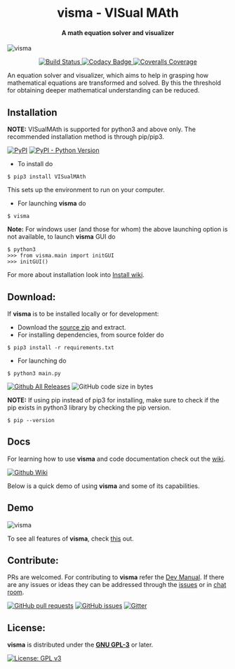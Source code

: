 <h1 align="center">
  visma - VISual MAth
</h1>

<h4 align="center">
A math equation solver and visualizer
</h4>

![visma](https://github.com/aerospaceresearch/visma/raw/master/assets/banner.png)

<p align="center">
  <a href="https://travis-ci.org/aerospaceresearch/visma">
    <img alt="Build Status" src="https://img.shields.io/travis/aerospaceresearch/visma.svg?style=for-the-badge">
  </a>
  <a href="https://www.codacy.com/app/aerospaceresearch/visma">
    <img alt="Codacy Badge" src="https://img.shields.io/codacy/grade/bed991e6ae14471d858c0890510ca8d2.svg?style=for-the-badge">
  </a>
  <a href="https://coveralls.io/github/aerospaceresearch/visma">
    <img alt="Coveralls Coverage" src="https://img.shields.io/coveralls/github/aerospaceresearch/visma.svg?style=for-the-badge">
  </a>
</p>


An equation solver and visualizer, which aims to help in grasping how mathematical equations are transformed and solved. By this the threshold for obtaining deeper mathematical understanding can be reduced.


## Installation

**NOTE:** VISualMAth is supported for python3 and above only. The recommended installation method is through pip/pip3.

[![PyPI](https://img.shields.io/pypi/v/VISualMAth.svg?style=for-the-badge)](https://pypi.org/project/VISualMAth)
[![PyPI - Python Version](https://img.shields.io/pypi/pyversions/VISualMAth.svg?style=for-the-badge)](https://pypi.org/project/VISualMAth)

- To install do

```shell
$ pip3 install VISualMAth
```

This sets up the environment to run on your computer.

- For launching **visma** do

```shell
$ visma
```

**Note:** For windows user (and those for whom) the above launching option is not available, to launch **visma** GUI do

```shell
$ python3
>>> from visma.main import initGUI
>>> initGUI()
```
For more about installation look into [Install wiki](https://github.com/aerospaceresearch/visma/wiki/Install).

## Download:

If **visma** is to be installed locally or for development:

- Download the [source zip](https://github.com/aerospaceresearch/visma/archive/master.zip) and extract.
- For installing dependencies, from source folder do

```shell
$ pip3 install -r requirements.txt
```

- For launching do

```shell
$ python3 main.py
```

[![Github All Releases](https://img.shields.io/github/downloads/aerospaceresearch/visma/total.svg?style=for-the-badge)](https://github.com/aerospaceresearch/visma/releases)
![GitHub code size in bytes](https://img.shields.io/github/languages/code-size/aerospaceresearch/visma.svg?style=for-the-badge)

**NOTE:** If using pip instead of pip3 for installing, make sure to check if the pip exists in python3 library by checking the pip version.

```shell
$ pip --version
```

## Docs

For learning how to use **visma** and code documentation check out the [wiki](https://github.com/aerospaceresearch/visma/wiki).

[![Github Wiki](https://img.shields.io/badge/wiki-visma-blue.svg?style=for-the-badge)](https://github.com/aerospaceresearch/visma/wiki)

Below is a quick demo of using **visma** and some of its capabilities.


## Demo

![visma](https://github.com/aerospaceresearch/visma/raw/master/assets/demo.gif)

To see all features of **visma**, check [this](https://github.com/aerospaceresearch/visma/wiki/Features) out.


## Contribute:

PRs are welcomed. For contributing to **visma** refer the [Dev Manual](https://github.com/aerospaceresearch/visma/wiki/DevMan). If there are any issues or ideas they can be addressed through the [issues](https://github.com/aerospaceresearch/visma/issues) or in [chat room](https://gitter.im/aerospaceresearch/visma).

[![GitHub pull requests](https://img.shields.io/github/issues-pr/aerospaceresearch/visma.svg?style=for-the-badge)](https://github.com/aerospaceresearch/visma/pulls)
[![GitHub issues](https://img.shields.io/github/issues/aerospaceresearch/visma.svg?style=for-the-badge)](https://github.com/aerospaceresearch/visma/issues)
[![Gitter](https://img.shields.io/gitter/room/aerospaceresearch/visma.svg?style=for-the-badge)](https://gitter.im/aerospaceresearch/visma)


## License:

**visma** is distributed under the [**GNU GPL-3**](https://github.com/aerospaceresearch/visma/blob/master/LICENSE) or later.

[![License: GPL v3](https://img.shields.io/github/license/aerospaceresearch/visma.svg?style=for-the-badge)](https://github.com/aerospaceresearch/visma/blob/master/LICENSE)
